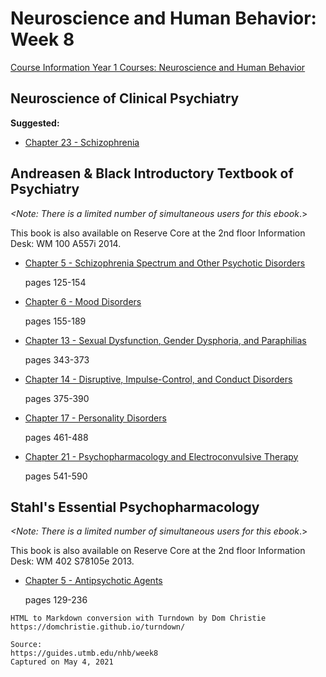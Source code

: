 # Neuroscience and Human Behavior: Week 8

[Course Information Year 1 Courses: Neuroscience and Human Behavior](/nhb/course-information.md)

## Neuroscience of Clinical Psychiatry

**Suggested:**

*   [Chapter 23 - Schizophrenia](http://libux.utmb.edu/login?url=http://ovidsp.ovid.com/ovidweb.cgi?T=JS&CSC=Y&NEWS=N&PAGE=booktext&D=books2&AN=02070816/3rd_Edition/2&XPATH=/OVIDBOOK%5b1%5d/TXTBKBD%5b1%5d/DIVISIONA%5b4%5d/CHAPTER%5b3%5d)
    

## Andreasen & Black Introductory Textbook of Psychiatry

_<Note: There is a limited number of simultaneous users for this ebook_.>

This book is also available on Reserve Core at the 2nd floor Information Desk: WM 100 A557i 2014.

*   [Chapter 5 - Schizophrenia Spectrum and Other Psychotic Disorders](http://libux.utmb.edu/login?url=https://www.r2library.com/resource/detail/1585624705/ch0005s0127)
    
    pages 125-154
    
*   [Chapter 6 - Mood Disorders](http://libux.utmb.edu/login?url=https://www.r2library.com/resource/detail/1585624705/ch0006s0159)
    
    pages 155-189
    
*   [Chapter 13 - Sexual Dysfunction, Gender Dysphoria, and Paraphilias](http://libux.utmb.edu/login?url=https://www.r2library.com/resource/detail/1585624705/ch0013s0287)
    
    pages 343-373
    
*   [Chapter 14 - Disruptive, Impulse-Control, and Conduct Disorders](http://libux.utmb.edu/login?url=https://www.r2library.com/resource/detail/1585624705/ch0014s0306)
    
    pages 375-390
    
*   [Chapter 17 - Personality Disorders](http://libux.utmb.edu/login?url=https://www.r2library.com/resource/detail/1585624705/ch0017s0367)
    
    pages 461-488
    
*   [Chapter 21 - Psychopharmacology and Electroconvulsive Therapy](http://libux.utmb.edu/login?url=https://www.r2library.com/resource/detail/1585624705/ch0021s0429)
    
    pages 541-590
    

## Stahl's Essential Psychopharmacology

_<Note: There is a limited number of simultaneous users for this ebook_.>

This book is also available on Reserve Core at the 2nd floor Information Desk: WM 402 S78105e 2013.

*   [Chapter 5 - Antipsychotic Agents](http://libux.utmb.edu/login?url=https://www.r2library.com/resource/detail/1107025982/ch0005s0120)
    
    pages 129-236

```
HTML to Markdown conversion with Turndown by Dom Christie
https://domchristie.github.io/turndown/

Source:
https://guides.utmb.edu/nhb/week8
Captured on May 4, 2021
```
